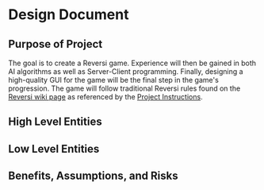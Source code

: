 Design Document
===============

## Purpose of Project

The goal is to create a Reversi game. Experience will then be gained in both AI algorithms as well as Server-Client programming. Finally, designing a high-quality GUI for the game will be the final step in the game's progression. The game will follow traditional Reversi rules found on the [Reversi wiki page](http://en.wikipedia.org/wiki/Reversi) as referenced by the [Project Instructions](http://courses.cs.tamu.edu/choe/13fall/315/proj2.html).

## High Level Entities

## Low Level Entities

## Benefits, Assumptions, and Risks

